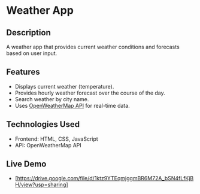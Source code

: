 # Weather App

## Description
A weather app that provides current weather conditions and forecasts based on user input.

## Features
- Displays current weather (temperature).
- Provides hourly weather forecast over the course of the day.
- Search weather by city name.
- Uses [OpenWeatherMap API](https://openweathermap.org/api) for real-time data.

## Technologies Used
- Frontend: HTML, CSS, JavaScript
- API: OpenWeatherMap API
## Live Demo
- [https://drive.google.com/file/d/1ktz9YTEqmjggmBR6M72A_bSN4fLfKjBH/view?usp=sharing]
